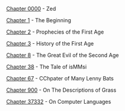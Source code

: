 [Chapter 0000](https://jonnygamer.github.io/Chapter0000) - Zed

[Chapter 1](https://jonnygamer.github.io/Chapter1) - The Beginning

[Chapter 2](https://jonnygamer.github.io/Chapter2) - Prophecies of the First Age

[Chapter 3](https://jonnygamer.github.io/Chapter3) - History of the First Age

[Chapter 8](https://jonnygamer.github.io/Chapter8) - The Great Evil of the Second Age

[Chapter 38](https://jonnygamer.github.io/Chapter38) - The Tale of isMMsi

[Chapter 67](https://jonnygamer.github.io/Chapter67) - CChpater of Many Lenny Bats

[Chapter 900](https://jonnygamer.github.io/Chapter900) - On The Descriptions of Grass

[Chapter 37332](https://jonnygamer.github.io/Chapter37332) - On Computer Languages
